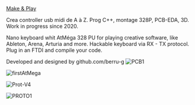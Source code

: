 [Make & Play](https://berru-g.github.io/Make-Play/)

Crea controller usb midi de A à Z. Prog C++, montage 328P, PCB-EDA, 3D. Work in progress since 2020.

Nano keyboard whit AtMéga 328 PU for playing creative software, like Ableton, Arena, Arturia and more.
Hackable keyboard via RX - TX protocol. Plug in an FTDI and compile your code.

Developed and designed by github.com/berru-g
![PCB1](https://user-images.githubusercontent.com/61543927/182372837-60d1223e-bc0e-4085-ae34-6f8717dd11ed.png)


![firstAtMega](https://user-images.githubusercontent.com/61543927/182372791-e31ef0ba-e6d5-4278-bdab-6911f281c02d.jpg)


![Prot-V4](https://user-images.githubusercontent.com/61543927/177946263-723ed89f-7bb3-45a9-9033-2806bb79b175.png)


![PROTO1](https://user-images.githubusercontent.com/61543927/177941320-ac1842bb-85be-4e0d-9c03-3fcdcf6c811c.png)



